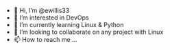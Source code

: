 - 👋 Hi, I’m @ewillis33 
- 👀 I’m interested in DevOps
- 🌱 I’m currently learning Linux & Python
- 💞️ I’m looking to collaborate on any project with Linux
- 📫 How to reach me ...

<!---
ewillis33/ewillis33 is a ✨ special ✨ repository because its `README.md` (this file) appears on your GitHub profile.
You can click the Preview link to take a look at your changes.
--->
